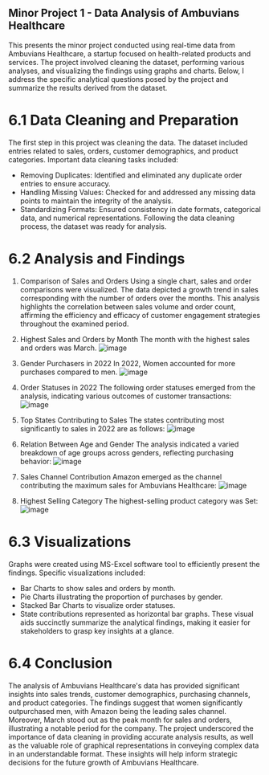 ## Minor Project 1 - Data Analysis of Ambuvians Healthcare
This presents the minor project conducted using real-time data from Ambuvians Healthcare, a startup focused on health-related products and services. The project involved cleaning the dataset, performing various analyses, and visualizing the findings using graphs and charts. Below, I address the specific analytical questions posed by the project and summarize the results derived from the dataset.

# 6.1 Data Cleaning and Preparation
The first step in this project was cleaning the data. The dataset included entries related to sales, orders, customer demographics, and product categories. Important data cleaning tasks included:
- Removing Duplicates: Identified and eliminated any duplicate order entries to ensure accuracy.
- Handling Missing Values: Checked for and addressed any missing data points to maintain the integrity of the analysis.
- Standardizing Formats: Ensured consistency in date formats, categorical data, and numerical representations.
Following the data cleaning process, the dataset was ready for analysis.

# 6.2 Analysis and Findings

1. Comparison of Sales and Orders
Using a single chart, sales and order comparisons were visualized. The data depicted a growth trend in sales corresponding with the number of orders over the months. This analysis highlights the correlation between sales volume and order count, affirming the efficiency and efficacy of customer engagement strategies throughout the examined period.
2. Highest Sales and Orders by Month
The month with the highest sales and orders was March.
![image](https://github.com/user-attachments/assets/80dd0a44-035a-402a-be5d-4e7d59a2e226)

3. Gender Purchasers in 2022
In 2022, Women accounted for more purchases compared to men.
![image](https://github.com/user-attachments/assets/0026d344-59c0-46d5-bbe9-121b0270d6b5)


4. Order Statuses in 2022
The following order statuses emerged from the analysis, indicating various outcomes of customer transactions:
![image](https://github.com/user-attachments/assets/95b647d8-49f4-41d5-bfa2-5917d62bfc5e)


5. Top States Contributing to Sales
The states contributing most significantly to sales in 2022 are as follows:
![image](https://github.com/user-attachments/assets/9e63e1f7-ca86-46be-a4ad-f1a4f3f392d7)

6. Relation Between Age and Gender
The analysis indicated a varied breakdown of age groups across genders, reflecting purchasing behavior:
![image](https://github.com/user-attachments/assets/20a61aa1-6637-4de2-b16c-20168a2bb6ac)


7. Sales Channel Contribution
Amazon emerged as the channel contributing the maximum sales for Ambuvians Healthcare:
![image](https://github.com/user-attachments/assets/0ba32b5f-047f-416c-a55f-6651f7a1cba3)

8. Highest Selling Category
The highest-selling product category was Set:
![image](https://github.com/user-attachments/assets/3171a708-08cb-4aaf-8f6c-54bf969fed0d)

# 6.3 Visualizations
Graphs were created using MS-Excel software tool to efficiently present the findings. Specific visualizations included:
- Bar Charts to show sales and orders by month.
- Pie Charts illustrating the proportion of purchases by gender.
- Stacked Bar Charts to visualize order statuses.
- State contributions represented as horizontal bar graphs.
These visual aids succinctly summarize the analytical findings, making it easier for stakeholders to grasp key insights at a glance.

# 6.4 Conclusion
The analysis of Ambuvians Healthcare's data has provided significant insights into sales trends, customer demographics, purchasing channels, and product categories. The findings suggest that women significantly outpurchased men, with Amazon being the leading sales channel. Moreover, March stood out as the peak month for sales and orders, illustrating a notable period for the company. 
The project underscored the importance of data cleaning in providing accurate analysis results, as well as the valuable role of graphical representations in conveying complex data in an understandable format. These insights will help inform strategic decisions for the future growth of Ambuvians Healthcare.

